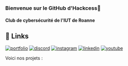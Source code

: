 ### Bienvenue sur le GitHub d'Hackcess👋

#### Club de cybersécurité de l'IUT de Roanne

## 🔗 Links
[![portfolio](https://img.shields.io/badge/WEBSITE-000?style=for-the-badge&logo=ko-fi&logoColor=white)](https://hackcess.org/)
[![discord](https://img.shields.io/badge/discord-0A66C2?style=for-the-badge&logo=discord&logoColor=white)](https://discord.io/hackcess)
[![instagram](https://img.shields.io/badge/instagram-1DA1F2?style=for-the-badge&logo=Instagram&logoColor=white)](https://www.instagram.com/hack_cess)
[![linkedin](https://img.shields.io/badge/linkedin-0A66C2?style=for-the-badge&logo=linkedin&logoColor=white)](https://www.linkedin.com/company/hackcess/)
[![youtube](https://img.shields.io/badge/youtube-0A66C2?style=for-the-badge&logo=youtube&logoColor=white)](https://www.youtube.com/@hackcess_org)


Voici nos projets :
